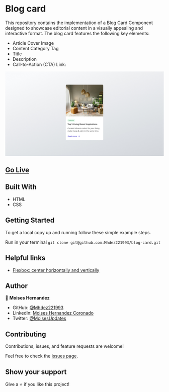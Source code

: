 # Blog card

This repository contains the implementation of a Blog Card Component designed to showcase editorial content in a visually appealing and interactive format. The blog card features the following key elements:

* Article Cover Image
* Content Category Tag
* Title
* Description
* Call-to-Action (CTA) Link:

![screenshot](/designs/Desktop.jpg)

## [Go Live](https://mhdez221993.github.io/blog-card/)

## Built With

- HTML
- CSS

## Getting Started

To get a local copy up and running follow these simple example steps.

Run in your terminal `git clone git@github.com:Mhdez221993/blog-card.git`

## Helpful links

- [Flexbox: center horizontally and vertically](https://stackoverflow.com/questions/19026884/flexbox-center-horizontally-and-vertically)

## Author

👤 **Moises Hernandez**

- GitHub: [@Mhdez221993](https://github.com/Mhdez221993)
- LinkedIn: [Moises Hernandez Coronado](https://www.linkedin.com/in/moises-hdez-coronado/)
- Twitter: [@MoisesUpdates](https://twitter.com/MoisesUpdates)

## Contributing

Contributions, issues, and feature requests are welcome!

Feel free to check the [issues page](https://github.com/Mhdez221993/blog-card/issues).

## Show your support

Give a ⭐️ if you like this project!

